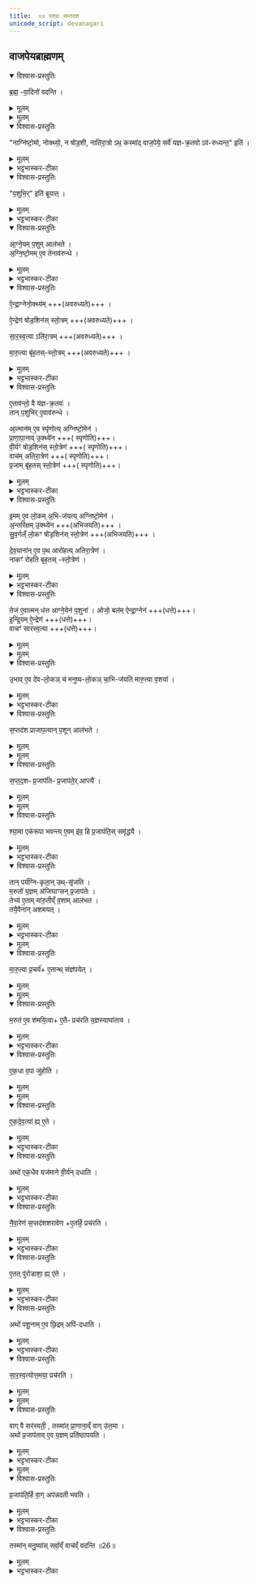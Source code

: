 ```yaml
---
title:  ०४ पशवः सप्तदश
unicode_script: devanagari
---
```

## वाजपेयब्राह्मणम्  
<details open><summary>विश्वास-प्रस्तुतिः</summary>

ब्र॒ह्म॒ -वा॒दिनो॑ वदन्ति ।  
</details>

<details><summary>मूलम्</summary>

ब्र॒ह्म॒ -वा॒दिनो॑ वदन्ति ।  
</details>


<details><summary>मूलम्</summary>

नाग्नि॑ष्टो॒मो नोक्थ्यः॑ ।
न षो॑ड॒शी नाति॑रा॒त्रः ।
अथ॒ कस्मा॑द्वाज॒पेये॒ सर्वे॑ यज्ञक्र॒तवोऽव॑रुध्यन्त॒ इति॑ ।
</details>

<details open><summary>विश्वास-प्रस्तुतिः</summary>

"नाग्नि॑ष्टो॒मो, नोक्थ्यो॒, न षो॑ड॒शी, नाति॑रा॒त्रो ऽथ॒ कस्मा॑द् वाज॒पेये॒ सर्वे॑ यज्ञ-क्र॒तवो ऽव॑-रुध्यन्त॒" इति॑ ।  
</details>

<details><summary>मूलम्</summary>

"नाग्नि॑ष्टो॒मो, नोक्थ्यो॒, न षो॑ड॒शी, नाति॑रा॒त्रो ऽथ॒ कस्मा॑द् वाज॒पेये॒ सर्वे॑ यज्ञ-क्र॒तवो ऽव॑-रुध्यन्त॒" इति॑ ।  
</details>

<details><summary>भट्टभास्कर-टीका</summary>

1 ब्रह्मवादिन इत्यादि ॥ इदानीं पशुद्वारेण अग्निष्टोमादिरूपाणां वाजपेयस्य प्रतिपादयति - अग्निष्टोमाद्यात्मनोऽप्यस्य सर्वयज्ञक्रत्वात्मकत्वं वा कस्माद्धेतोर्भवति । अस्ति खलु स उपाय इति तज्जिज्ञासवो ब्रह्मवादिनः पृच्छन्ति । उक्थ्यादयोऽग्निष्टोमस्य गुणविकाराः । यज्ञाश्च क्रतवश्च यज्ञक्रतवः । क्रतवो यूपवन्तः, प्राधान्यात्पुनरुपादानम् ।
</details>

<details open><summary>विश्वास-प्रस्तुतिः</summary>

"प॒शुभि॒र्" इति॑ ब्रूयात् ।  
</details>

<details><summary>मूलम्</summary>

"प॒शुभि॒र्" इति॑ ब्रूयात् ।  
</details>

<details><summary>भट्टभास्कर-टीका</summary>

पशुभिरिति । तेभ्यः पशुभिरिति उत्तरं भूयात् ।
</details>

<details open><summary>विश्वास-प्रस्तुतिः</summary>

आ॒ग्ने॒यम् प॒शुम् आल॑भते ।  
अ॒ग्नि॒ष्टो॒मम् ए॒व तेनाव॑रुन्धे ।
</details>

<details><summary>मूलम्</summary>

आ॒ग्ने॒यम् प॒शुम् आल॑भते ।  
अ॒ग्नि॒ष्टो॒मम् ए॒व तेनाव॑रुन्धे ।
</details>

<details><summary>भट्टभास्कर-टीका</summary>

तांश्च दर्शयति - आग्नेयमित्यादि । आग्नेयादिभिरग्निष्टोमाद्यात्मताऽस्य क्रियते । आग्नेयादयोऽग्निष्टोमादीनां सवनपशवः क्रतुव्यावृत्तिहेतवः ।
</details>

<details open><summary>विश्वास-प्रस्तुतिः</summary>

ऐ॒न्द्रा॒ग्नेनो॒क्थ्य॑म् +++(अवरुध्यते)+++ ।  

ऐ॒न्द्रेण॑ षोड॒शिन॑स् स्तो॒त्रम् +++(अवरुध्यते)+++ ।   

सा॒र॒स्व॒त्या ऽति॑रा॒त्रम् +++(अवरुध्यते)+++ ।

मा॒रु॒त्या बृ॑ह॒तस्-स्तो॒त्रम् +++(अवरुध्यते)+++ ।   
</details>

<details><summary>मूलम्</summary>

ऐ॒न्द्रा॒ग्नेनो॒क्थ्य॑म् +++(अवरुध्यते)+++ ।  

ऐ॒न्द्रेण॑ षोड॒शिन॑स् स्तो॒त्रम् +++(अवरुध्यते)+++ ।   

सा॒र॒स्व॒त्या ऽति॑रा॒त्रम् +++(अवरुध्यते)+++ ।

मा॒रु॒त्या बृ॑ह॒तस्-स्तो॒त्रम् +++(अवरुध्यते)+++ ।   
</details>

<details><summary>भट्टभास्कर-टीका</summary>

सारस्वती मेषी । मारुती वशा ॥
</details>

<details open><summary>विश्वास-प्रस्तुतिः</summary>

ए॒ताव॑न्तो॒ वै य॑ज्ञ-क्र॒तवः॑ ।  
तान् प॒शुभि॑र्  ए॒वाव॑रुन्धे ।  

आ॒त्मान॑म् ए॒व स्पृ॑णोत्य् अग्निष्टो॒मेन॑ ।  
प्रा॒णा॒पा॒नाव् उ॒क्थ्ये॑न  +++( स्पृणोति)+++।  
वी॒र्यꣳ॑ षोड॒शिन॑स् स्तो॒त्रेण॑ +++( स्पृणोति)+++।   
वाच॑म् अतिरा॒त्रेण॑ +++( स्पृणोति)+++।   
प्र॒जाम् बृ॑ह॒तस् स्तो॒त्रेण॑ +++( स्पृणोति)+++।
</details>

<details><summary>मूलम्</summary>

ए॒ताव॑न्तो॒ वै य॑ज्ञ-क्र॒तवः॑ ।  
तान् प॒शुभि॑र्  ए॒वाव॑रुन्धे ।  

आ॒त्मान॑म् ए॒व स्पृ॑णोत्य् अग्निष्टो॒मेन॑ ।  
प्रा॒णा॒पा॒नाव् उ॒क्थ्ये॑न  +++( स्पृणोति)+++।  
वी॒र्यꣳ॑ षोड॒शिन॑स् स्तो॒त्रेण॑ +++( स्पृणोति)+++।   
वाच॑म् अतिरा॒त्रेण॑ +++( स्पृणोति)+++।   
प्र॒जाम् बृ॑ह॒तस् स्तो॒त्रेण॑ +++( स्पृणोति)+++।
</details>

<details><summary>भट्टभास्कर-टीका</summary>

2 एतावन्त इत्यादि ॥ गतम् । स्पृणोति प्रीणयति । अयं वाजपेयोऽग्निष्टोमाद्यात्मना आत्मादिप्रीणनहेतुर्भवति ।
</details>

<details open><summary>विश्वास-प्रस्तुतिः</summary>

इ॒मम् ए॒व लो॒कम् अ॒भि-ज॑यत्य् अग्निष्टो॒मेन॑ ।  
अ॒न्तरि॑क्षम् उ॒क्थ्ये॑न +++(अभिजयति)+++ ।  
सु॒व॒र्गल्ँ लो॒कꣳ षो॑ड॒शिन॑स् स्तो॒त्रेण॑ +++(अभिजयति)+++ ।   

दे॒व॒याना॑न् ए॒व प॒थ आरो॑हत्य् अतिरा॒त्रेण॑ ।  
नाकꣳ॑ रोहति बृह॒तस् -स्तो॒त्रेण॑ ।  
</details>

<details><summary>मूलम्</summary>

इ॒मम् ए॒व लो॒कम् अ॒भि-ज॑यत्य् अग्निष्टो॒मेन॑ ।  
अ॒न्तरि॑क्षम् उ॒क्थ्ये॑न +++(अभिजयति)+++ ।  
सु॒व॒र्गल्ँ लो॒कꣳ षो॑ड॒शिन॑स् स्तो॒त्रेण॑ +++(अभिजयति)+++ ।   

दे॒व॒याना॑न् ए॒व प॒थ आरो॑हत्य् अतिरा॒त्रेण॑ ।  
नाकꣳ॑ रोहति बृह॒तस् -स्तो॒त्रेण॑ ।  
</details>

<details><summary>भट्टभास्कर-टीका</summary>

किञ्च - अनेन वाजपेयेन अग्निष्टोमाद्यात्मना पृथिव्यादीन् जयति ।
</details>

<details open><summary>विश्वास-प्रस्तुतिः</summary>

तेज॑ ए॒वात्मन् ध॑त्त आग्ने॒येन॑ प॒शुना॑ ।
ओजो॒ बल॑म् ऐन्द्रा॒ग्नेन॑ +++(धत्ते)+++।  
इ॒न्द्रि॒यम् ऐ॒न्द्रेण॑ +++(धत्ते)+++।    
वाचꣳ॑ सारस्व॒त्या +++(धत्ते)+++।   
</details>

<details><summary>मूलम्</summary>

तेज॑ ए॒वात्मन् ध॑त्त आग्ने॒येन॑ प॒शुना॑ ।
ओजो॒ बल॑म् ऐन्द्रा॒ग्नेन॑ +++(धत्ते)+++।  
इ॒न्द्रि॒यम् ऐ॒न्द्रेण॑ +++(धत्ते)+++।    
वाचꣳ॑ सारस्व॒त्या +++(धत्ते)+++।   
</details>


<details><summary>मूलम्</summary>

उ॒भावे॒व दे॑वलो॒कञ्च॑ मनुष्यलो॒कञ्चा॒भिज॑यति मारु॒त्या व॒शया॑ ।
</details>

<details open><summary>विश्वास-प्रस्तुतिः</summary>

उ॒भाव् ए॒व दे॑व-लो॒कञ् च॑ मनुष्य-लो॒कञ् चा॒भि-ज॑यति मारु॒त्या व॒शया॑ ।  
</details>

<details><summary>मूलम्</summary>

उ॒भाव् ए॒व दे॑व-लो॒कञ् च॑ मनुष्य-लो॒कञ् चा॒भि-ज॑यति मारु॒त्या व॒शया॑ ।  
</details>

<details><summary>भट्टभास्कर-टीका</summary>

अपि च तत्तत्सवनपशुभिराग्नेयादिभिः तेजःप्रभृतीन्यात्मनि धत्ते स्थापयति । ओजः ओजिष्ठमुज्ज्वलं बलम् ॥
</details>

<details open><summary>विश्वास-प्रस्तुतिः</summary>

स॒प्तद॑श प्राजाप॒त्यान् प॒शून् आल॑भते ।  
</details>

<details><summary>मूलम्</summary>

स॒प्तद॑श प्राजाप॒त्यान् प॒शून् आल॑भते ।  
</details>


<details><summary>मूलम्</summary>

स॒प्त॒द॒शᳶ प्र॒जाप॑तिः ॥24॥  
प्र॒जाप॑ते॒राप्त्यै॑ ।
</details>

<details open><summary>विश्वास-प्रस्तुतिः</summary>

स॒प्त॒द॒शᳶ प्र॒जाप॑तिᳶ प्र॒जाप॑ते॒र् आप्त्यै॑ ।  
</details>

<details><summary>मूलम्</summary>

स॒प्त॒द॒शᳶ प्र॒जाप॑तिᳶ प्र॒जाप॑ते॒र् आप्त्यै॑ ।  
</details>


<details><summary>मूलम्</summary>

श्या॒मा एक॑रूपा भवन्ति ।
ए॒वमि॑व॒ हि प्र॒जाप॑ति॒स्समृ॑द्ध्यै ।
</details>

<details open><summary>विश्वास-प्रस्तुतिः</summary>

श्या॒मा एक॑रूपा भवन्त्य् ए॒वम् इ॑व॒ हि प्र॒जाप॑ति॒स् समृ॑द्ध्यै ।  
</details>

<details><summary>मूलम्</summary>

श्या॒मा एक॑रूपा भवन्त्य् ए॒वम् इ॑व॒ हि प्र॒जाप॑ति॒स् समृ॑द्ध्यै ।  
</details>

<details><summary>भट्टभास्कर-टीका</summary>

3 सप्तदशेत्यादि ॥ गतम् ॥ एवमिवेति अव्यक्तत्वाच्छ्याम इव वर्णजात्याद्यनवधारणादेकरूपः । तस्माद्रूपसमृद्धिर्भवतीति ॥
</details>

<details open><summary>विश्वास-प्रस्तुतिः</summary>

तान् पर्य॑ग्नि-कृता॒न् उथ्-सृ॑जति ।  
म॒रुतो॑ य॒ज्ञम् अ॑जिघाꣳसन् प्र॒जाप॑तेः ।  
तेभ्य॑ ए॒ताम् मा॑रु॒तीव्ँ व॒शाम् आल॑भत ।  
तयै॒वैना॑न् अशमयत् ।  
</details>

<details><summary>मूलम्</summary>

तान् पर्य॑ग्नि-कृता॒न् उथ्-सृ॑जति ।  
म॒रुतो॑ य॒ज्ञम् अ॑जिघाꣳसन् प्र॒जाप॑तेः ।  
तेभ्य॑ ए॒ताम् मा॑रु॒तीव्ँ व॒शाम् आल॑भत ।  
तयै॒वैना॑न् अशमयत् ।  
</details>

<details><summary>भट्टभास्कर-टीका</summary>

4 तानित्यादि ॥ तेषां प्राजापत्यानां पर्यग्निकरणानन्तरं उत्तरं प्राकृतं कर्म न कुर्यात् .। अपि तु मारुतीं वशामालभेत ।
</details>


<details><summary>मूलम्</summary>

मा॒रु॒त्या प्र॒चर्य॑ ।
ए॒तान्थ्संज्ञ॑पयेत् ।
</details>

<details open><summary>विश्वास-प्रस्तुतिः</summary>

मा॒रु॒त्या प्र॒चर्य॑+ ए॒तान्थ् संज्ञ॑पयेत् ।
</details>

<details><summary>मूलम्</summary>

मा॒रु॒त्या प्र॒चर्य॑+ ए॒तान्थ् संज्ञ॑पयेत् ।
</details>


<details><summary>मूलम्</summary>

म॒रुत॑ ए॒व श॑मयि॒त्वा ॥25॥  
ए॒तैᳶ प्रच॑रति ।
य॒ज्ञस्याघा॑ताय ।
</details>

<details open><summary>विश्वास-प्रस्तुतिः</summary>

म॒रुत॑ ए॒व श॑मयि॒त्वा+ ए॒तैᳶ प्रच॑रति य॒ज्ञस्याघा॑ताय ।  
</details>

<details><summary>मूलम्</summary>

म॒रुत॑ ए॒व श॑मयि॒त्वा+ ए॒तैᳶ प्रच॑रति य॒ज्ञस्याघा॑ताय ।  
</details>

<details><summary>भट्टभास्कर-टीका</summary>

हेतुमाह - मरुत इत्यादि ॥ गतम् ॥ तस्मान्मारुत्या प्रचर्य एतान् प्राजापत्यान् संज्ञपयेत् मारयेत् । शमयत्येव यज्ञस्य हन्तॄम् मरुतः । प्राजापत्यानां प्रचारः कृतो भवति । तच्च यज्ञस्यावधाय भवति ॥
</details>

<details open><summary>विश्वास-प्रस्तुतिः</summary>

ए॒क॒धा व॒पा जु॑होति ।
</details>

<details><summary>मूलम्</summary>

ए॒क॒धा व॒पा जु॑होति ।
</details>


<details><summary>मूलम्</summary>

ए॒क॒दे॒व॒त्या॑ हि ।
ए॒ते ।
</details>

<details open><summary>विश्वास-प्रस्तुतिः</summary>

ए॒क॒दे॒व॒त्या॑ ह्य् ए॒ते ।  
</details>

<details><summary>मूलम्</summary>

ए॒क॒दे॒व॒त्या॑ ह्य् ए॒ते ।  
</details>

<details><summary>भट्टभास्कर-टीका</summary>

5 एकधेति ॥ न पृथग्जुहोति । हेतुमाह - एकदेवत्या ह्येत हति ॥
</details>

<details open><summary>विश्वास-प्रस्तुतिः</summary>

अथो॑ एक॒धैव यज॑माने वी॒र्य॑न् दधाति ।  
</details>

<details><summary>मूलम्</summary>

अथो॑ एक॒धैव यज॑माने वी॒र्य॑न् दधाति ।  
</details>

<details><summary>भट्टभास्कर-टीका</summary>

अथो अपि च एकीकृत्य सर्वं वीर्यं यजमाने दधाति ॥
</details>

<details open><summary>विश्वास-प्रस्तुतिः</summary>

नै॒वा॒रेण॑ स॒प्तद॑शशरावेण +ए॒तर्हि॒ प्रच॑रति ।  
</details>

<details><summary>मूलम्</summary>

नै॒वा॒रेण॑ स॒प्तद॑शशरावेण +ए॒तर्हि॒ प्रच॑रति ।  
</details>

<details><summary>भट्टभास्कर-टीका</summary>

6 नैवारेणेत्यादि ॥ सप्तदशशरावेण सप्तदशसु शरावेषु संस्कृतेन । 'द्विगोः'इति लुक् । 'इगन्तकालकपालभगालशरावेषु'इति पूर्वपदप्रकृस्विरत्वम् । तत्रापि 'सङ्ख्या'इति पूर्वपदप्रकृतिस्वरत्वम् । ईदृशेन चरुणा एतर्हि एतस्मिन् काले वपाहोमानन्तरं प्रचरति । 'इदमोर्हिल्'एते तौ रथोः'इत्येतादेशः ।
</details>

<details open><summary>विश्वास-प्रस्तुतिः</summary>

ए॒तत् पु॑रोडाशा॒ ह्य् ए॑ते ।   
</details>

<details><summary>मूलम्</summary>

ए॒तत् पु॑रोडाशा॒ ह्य् ए॑ते ।   
</details>

<details><summary>भट्टभास्कर-टीका</summary>

एतत्पुरोडाशाः एषः नैवारः पुरोडाशो येषां पुरोडाशकार्यकरणाच्चरुः पुरोडाशः ।
</details>

<details open><summary>विश्वास-प्रस्तुतिः</summary>

अथो॑ पशू॒नाम् ए॒व छि॒द्रम् अपि॑-दधाति ।  
</details>

<details><summary>मूलम्</summary>

अथो॑ पशू॒नाम् ए॒व छि॒द्रम् अपि॑-दधाति ।  
</details>

<details><summary>भट्टभास्कर-टीका</summary>

अथो अपि च पशूनां छिद्रं कर्मवैकल्यमेतत्कालेन चरुणा अपिदधाति आपूरयति ॥
</details>

<details open><summary>विश्वास-प्रस्तुतिः</summary>

सा॒र॒स्व॒त्योत्त॒मया॒ प्रच॑रति ।  
</details>

<details><summary>मूलम्</summary>

सा॒र॒स्व॒त्योत्त॒मया॒ प्रच॑रति ।  
</details>


<details><summary>मूलम्</summary>

वाग्वै सर॑स्वती ।  
तस्मा॑त्प्रा॒णाना॒व्ँवागु॑त्त॒मा ।
</details>

<details open><summary>विश्वास-प्रस्तुतिः</summary>

वाग् वै सर॑स्वती॒ , तस्मा॑त् प्रा॒णाना॒व्ँ वाग् उ॑त्त॒मा ।   
अथो॑ प्र॒जाप॑ताव् ए॒व य॒ज्ञम् प्रति॑ष्ठापयति ।  
</details>

<details><summary>मूलम्</summary>

वाग् वै सर॑स्वती॒ , तस्मा॑त् प्रा॒णाना॒व्ँ वाग् उ॑त्त॒मा ।   
अथो॑ प्र॒जाप॑ताव् ए॒व य॒ज्ञम् प्रति॑ष्ठापयति ।  
</details>

<details><summary>भट्टभास्कर-टीका</summary>

7 सारस्वत्योत्तमया अन्त्यया प्रचरति । वाग्वा इत्यादि ॥ गतम् ॥ सारस्वत्या उत्तमत्वात् प्रजापतावेव यज्ञः प्रतिष्ठापितः समापितो भवति ।
</details>


<details><summary>मूलम्</summary>

प्र॒जाप॑ति॒र्‌हि वाक् ।
अप॑न्नदती भवति ।
</details>

<details open><summary>विश्वास-प्रस्तुतिः</summary>

प्र॒जाप॑ति॒र्हि वा॒ग् अप॑न्नदती भवति ।  
</details>

<details><summary>मूलम्</summary>

प्र॒जाप॑ति॒र्हि वा॒ग् अप॑न्नदती भवति ।  
</details>

<details><summary>भट्टभास्कर-टीका</summary>

हेतुमाह - प्रजापतिर्हि वाक् सर्वात्मकत्वाद्वाजपेयस्य । अपन्नदती अविपन्नदन्ता सरस्वती भवति 'छन्दसि च' इति दतृभावः ।
</details>

<details open><summary>विश्वास-प्रस्तुतिः</summary>

तस्मा॑न् मनु॒ष्या॑स् सर्वा॒व्ँ वाच॑व्ँ वदन्ति ॥26॥  
</details>

<details><summary>मूलम्</summary>

तस्मा॑न् मनु॒ष्या॑स् सर्वा॒व्ँ वाच॑व्ँ वदन्ति ॥26॥  
</details>

<details><summary>भट्टभास्कर-टीका</summary>

तस्मान्मनुष्याः सर्वां बहुप्रकारां वाचं वदन्ति ॥

इति तृतीये चतुर्थोऽनुवाकः ॥  

</details>

